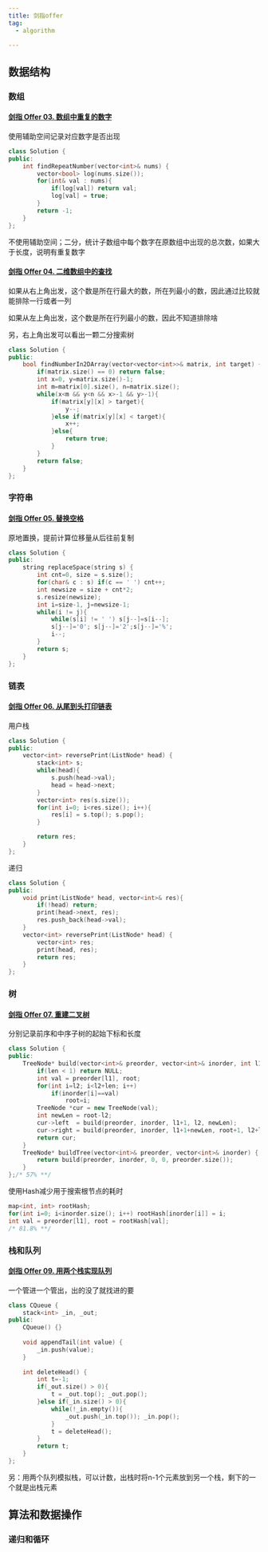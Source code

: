 ```yaml
---
title: 剑指offer
tag:
  - algorithm

---
```


## 数据结构

### 数组

#### [剑指 Offer 03. 数组中重复的数字](https://leetcode-cn.com/problems/shu-zu-zhong-zhong-fu-de-shu-zi-lcof/)

使用辅助空间记录对应数字是否出现

```c++
class Solution {
public:
    int findRepeatNumber(vector<int>& nums) {
        vector<bool> log(nums.size());
        for(int& val : nums){
            if(log[val]) return val;
            log[val] = true;
        }
        return -1;
    }
};
```

不使用辅助空间；二分，统计子数组中每个数字在原数组中出现的总次数，如果大于长度，说明有重复数字

#### [剑指 Offer 04. 二维数组中的查找](https://leetcode-cn.com/problems/er-wei-shu-zu-zhong-de-cha-zhao-lcof/)

如果从右上角出发，这个数是所在行最大的数，所在列最小的数，因此通过比较就能排除一行或者一列

如果从左上角出发，这个数是所在行列最小的数，因此不知道排除啥

另，右上角出发可以看出一颗二分搜索树

```c++
class Solution {
public:
    bool findNumberIn2DArray(vector<vector<int>>& matrix, int target) {
        if(matrix.size() == 0) return false;
        int x=0, y=matrix.size()-1;
        int m=matrix[0].size(), n=matrix.size();
        while(x<m && y<n && x>-1 && y>-1){
            if(matrix[y][x] > target){
                y--;
            }else if(matrix[y][x] < target){
                x++;
            }else{
                return true;
            }
        }
        return false;
    }
};
```

### 字符串

#### [剑指 Offer 05. 替换空格](https://leetcode-cn.com/problems/ti-huan-kong-ge-lcof/)

原地置换，提前计算位移量从后往前复制

```c++
class Solution {
public:
    string replaceSpace(string s) {
        int cnt=0, size = s.size();
        for(char& c : s) if(c == ' ') cnt++;
        int newsize = size + cnt*2;
        s.resize(newsize);
        int i=size-1, j=newsize-1;
        while(i != j){
            while(s[i] != ' ') s[j--]=s[i--];
            s[j--]='0'; s[j--]='2';s[j--]='%';
            i--;
        }
        return s;
    }
};
```

### 链表

#### [剑指 Offer 06. 从尾到头打印链表](https://leetcode-cn.com/problems/cong-wei-dao-tou-da-yin-lian-biao-lcof/)

用户栈

```c++
class Solution {
public:
    vector<int> reversePrint(ListNode* head) {
        stack<int> s;
        while(head){
            s.push(head->val);
            head = head->next;
        }
        vector<int> res(s.size());
        for(int i=0; i<res.size(); i++){
            res[i] = s.top(); s.pop();
        }

        return res;
    }
};
```

递归

```c++
class Solution {
public:
    void print(ListNode* head, vector<int>& res){
        if(!head) return;
        print(head->next, res);
        res.push_back(head->val);
    }
    vector<int> reversePrint(ListNode* head) {
        vector<int> res;
        print(head, res);
        return res;
    }
};
```

### 树

#### [剑指 Offer 07. 重建二叉树](https://leetcode-cn.com/problems/zhong-jian-er-cha-shu-lcof/)

分别记录前序和中序子树的起始下标和长度

```c++
class Solution {
public:
    TreeNode* build(vector<int>& preorder, vector<int>& inorder, int l1, int l2, int len){
        if(len < 1) return NULL;
        int val = preorder[l1], root;
        for(int i=l2; i<l2+len; i++)
            if(inorder[i]==val) 
                root=i;
        TreeNode *cur = new TreeNode(val);
        int newLen = root-l2;
        cur->left  = build(preorder, inorder, l1+1, l2, newLen);
        cur->right = build(preorder, inorder, l1+1+newLen, root+1, l2+len-root-1);
        return cur;
    }
    TreeNode* buildTree(vector<int>& preorder, vector<int>& inorder) {
        return build(preorder, inorder, 0, 0, preorder.size());
    }
};/* 57% **/
```

使用Hash减少用于搜索根节点的耗时

```c++
map<int, int> rootHash;
for(int i=0; i<inorder.size(); i++) rootHash[inorder[i]] = i;
int val = preorder[l1], root = rootHash[val];
/* 81.8% **/
```

### 栈和队列

#### [剑指 Offer 09. 用两个栈实现队列](https://leetcode-cn.com/problems/yong-liang-ge-zhan-shi-xian-dui-lie-lcof/)

一个管进一个管出，出的没了就找进的要

```c++
class CQueue {
    stack<int> _in, _out;
public:
    CQueue() {}
    
    void appendTail(int value) {
        _in.push(value);
    }
    
    int deleteHead() {
        int t=-1;
        if(_out.size() > 0){
            t = _out.top(); _out.pop();
        }else if(_in.size() > 0){
            while(!_in.empty()){
                _out.push(_in.top()); _in.pop();
            }
            t = deleteHead();
        }
        return t;
    }
};
```

另：用两个队列模拟栈，可以计数，出栈时将n-1个元素放到另一个栈，剩下的一个就是出栈元素

## 算法和数据操作

### 递归和循环

